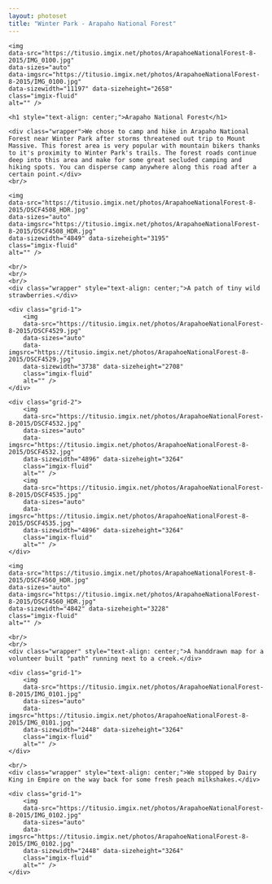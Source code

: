 ```yaml
---
layout: photoset
title: "Winter Park - Arapaho National Forest"
---
```


<div>

    <img
    data-src="https://titusio.imgix.net/photos/ArapahoeNationalForest-8-2015/IMG_0100.jpg"
    data-sizes="auto"
    data-imgsrc="https://titusio.imgix.net/photos/ArapahoeNationalForest-8-2015/IMG_0100.jpg"
    data-sizewidth="11197" data-sizeheight="2658"
    class="imgix-fluid"
    alt="" />

    <h1 style="text-align: center;">Arapaho National Forest</h1>

    <div class="wrapper">We chose to camp and hike in Arapaho National Forest near Winter Park after storms threatened out trip to Mount Massive. This forest area is very popular with mountain bikers thanks to it's proximity to Winter Park's trails. The forest roads continue deep into this area and make for some great secluded camping and hiking spots. You can disperse camp anywhere along this road after a certain point.</div>
    <br/>

    <img
    data-src="https://titusio.imgix.net/photos/ArapahoeNationalForest-8-2015/DSCF4508_HDR.jpg"
    data-sizes="auto"
    data-imgsrc="https://titusio.imgix.net/photos/ArapahoeNationalForest-8-2015/DSCF4508_HDR.jpg"
    data-sizewidth="4849" data-sizeheight="3195"
    class="imgix-fluid"
    alt="" />

    <br/>
    <br/>
    <br/>
    <div class="wrapper" style="text-align: center;">A patch of tiny wild strawberries.</div>

    <div class="grid-1">
        <img
        data-src="https://titusio.imgix.net/photos/ArapahoeNationalForest-8-2015/DSCF4529.jpg"
        data-sizes="auto"
        data-imgsrc="https://titusio.imgix.net/photos/ArapahoeNationalForest-8-2015/DSCF4529.jpg"
        data-sizewidth="3738" data-sizeheight="2708"
        class="imgix-fluid"
        alt="" />
    </div>

    <div class="grid-2">
        <img
        data-src="https://titusio.imgix.net/photos/ArapahoeNationalForest-8-2015/DSCF4532.jpg"
        data-sizes="auto"
        data-imgsrc="https://titusio.imgix.net/photos/ArapahoeNationalForest-8-2015/DSCF4532.jpg"
        data-sizewidth="4896" data-sizeheight="3264"
        class="imgix-fluid"
        alt="" />
        <img
        data-src="https://titusio.imgix.net/photos/ArapahoeNationalForest-8-2015/DSCF4535.jpg"
        data-sizes="auto"
        data-imgsrc="https://titusio.imgix.net/photos/ArapahoeNationalForest-8-2015/DSCF4535.jpg"
        data-sizewidth="4896" data-sizeheight="3264"
        class="imgix-fluid"
        alt="" />
    </div>

    <img
    data-src="https://titusio.imgix.net/photos/ArapahoeNationalForest-8-2015/DSCF4560_HDR.jpg"
    data-sizes="auto"
    data-imgsrc="https://titusio.imgix.net/photos/ArapahoeNationalForest-8-2015/DSCF4560_HDR.jpg"
    data-sizewidth="4842" data-sizeheight="3228"
    class="imgix-fluid"
    alt="" />

    <br/>
    <br/>
    <div class="wrapper" style="text-align: center;">A handdrawn map for a volunteer built "path" running next to a creek.</div>

    <div class="grid-1">
        <img
        data-src="https://titusio.imgix.net/photos/ArapahoeNationalForest-8-2015/IMG_0101.jpg"
        data-sizes="auto"
        data-imgsrc="https://titusio.imgix.net/photos/ArapahoeNationalForest-8-2015/IMG_0101.jpg"
        data-sizewidth="2448" data-sizeheight="3264"
        class="imgix-fluid"
        alt="" />
    </div>

    <br/>
    <div class="wrapper" style="text-align: center;">We stopped by Dairy King in Empire on the way back for some fresh peach milkshakes.</div>

    <div class="grid-1">
        <img
        data-src="https://titusio.imgix.net/photos/ArapahoeNationalForest-8-2015/IMG_0102.jpg"
        data-sizes="auto"
        data-imgsrc="https://titusio.imgix.net/photos/ArapahoeNationalForest-8-2015/IMG_0102.jpg"
        data-sizewidth="2448" data-sizeheight="3264"
        class="imgix-fluid"
        alt="" />
    </div>

</div>
